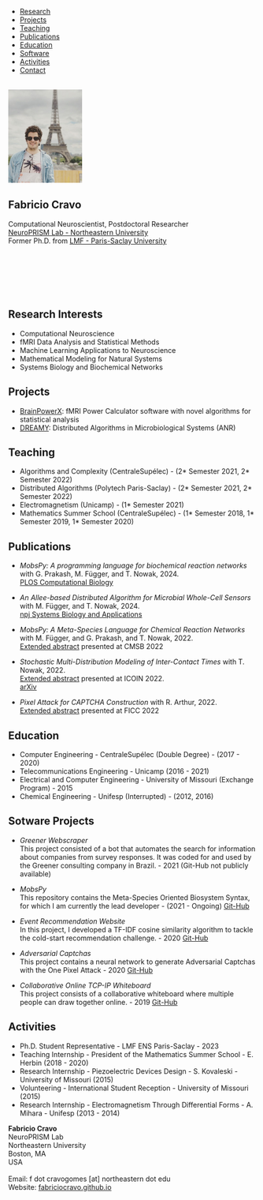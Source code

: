 <html xmlns="http://www.w3.org/1999/xhtml" lang xml:lang>
<head>
<title>Fabricio Cravo</title>
  <link rel="stylesheet" href="style.css">
</head>
<body>


<nav class="navbar navbar-inverse navbar-fixed-top" role="navigation">
<div class="container">
<!-- Brand and toggle get grouped for better mobile display -->
<div class="navbar-header">
</div>
<!-- Collect the nav links, forms, and other content for toggling -->
<div id="bs-example-navbar-collapse-1" class="collapse navbar-collapse">
<ul class="nav_navbar-nav">
<li class="nav_list">
<a href="#research">Research</a>
</li>
<li class="nav_list">
<a href="#pro">Projects</a>
</li>
<li class="nav_list">
<a href="#teach">Teaching</a>
</li>
<li class="nav_list">
<a href="#pub">Publications</a>
</li>
  <li class="nav_list">
<a href="#edu">Education</a>
</li>
    <li class="nav_list">
<a href="#soft">Software</a>
</li>
      <li class="nav_list">
<a href="#act">Activities</a>
</li>
<li class="nav_list">
<a href="#contact">Contact</a>
</li>
</ul>
</div>
<!-- /.navbar-collapse -->
</div>
<!-- /.container -->
</nav>

<div id="gallery-text">
<div class="gallery-text">
<p><br>
<img src="portrait.png" width="150"></p>
</div>
<section class="gallery-text">
<h1>Fabricio Cravo</h1>
<p>Computational Neuroscientist, Postdoctoral Researcher<br>
<a href="https://neuroprism.northeastern.edu/">NeuroPRISM Lab - Northeastern University</a><br>
Former Ph.D. from <a href="https://lmf.cnrs.fr/Annuaire">LMF - Paris-Saclay University</a></p>
  <br>
   <br>
  <br>
  <br>
  <br>
</section>
</div>

<h2 id="research">Research Interests</h2>
<ul>
  <li>Computational Neuroscience</li>
  <li>fMRI Data Analysis and Statistical Methods</li>
  <li>Machine Learning Applications to Neuroscience</li>
  <li>Mathematical Modeling for Natural Systems</li>
  <li>Systems Biology and Biochemical Networks</li>
</ul>

<h2 id="pro">Projects</h2>
<ul>
    <li><a href="https://github.com/neuroprismlab/Power_Calculator">BrainPowerX</a>: fMRI Power Calculator software with novel algorithms for statistical analysis</li>
    <li><a href="https://dreamy.run/">DREAMY</a>: Distributed Algorithms in Microbiological Systems (ANR)</li>
</ul>

<h2 id="teach">Teaching</h2>
<ul>
  <li>Algorithms and Complexity (CentraleSupélec) - (2* Semester 2021, 2* Semester 2022) </li>
  <li>Distributed Algorithms (Polytech Paris-Saclay) - (2* Semester 2021, 2* Semester 2022) </li>
  <li>Electromagnetism (Unicamp) - (1* Semester 2021) </li>
  <li>Mathematics Summer School (CentraleSupélec) - (1* Semester 2018, 1* Semester 2019, 1* Semester 2020) </li>
</ul>

<h2 id="pub">Publications</h2>
<ul>
  <li><p><em>MobsPy: A programming language for biochemical reaction networks</em> with G. Prakash, M. Függer, and T. Nowak, 2024.<br>
  <a href="https://doi.org/10.1371/journal.pcbi.1013024">PLOS Computational Biology</a></p></li>

  <li><p><em>An Allee-based Distributed Algorithm for Microbial Whole-Cell Sensors</em> with M. Függer, and T. Nowak, 2024.<br>
  <a href="https://www.nature.com/articles/s41540-024-00363-3">npj Systems Biology and Applications</a></p></li>

  <li><p><em>MobsPy: A Meta-Species Language for Chemical Reaction Networks</em> with M. Függer, and G. Prakash, and T. Nowak, 2022.<br>
  <a href="https://doi.org/10.1007/978-3-031-15034-0_14">Extended abstract</a> presented at CMSB 2022</p></li>

  <li><p><em>Stochastic Multi-Distribution Modeling of Inter-Contact Times</em> with T. Nowak, 2022.<br>
  <a href="https://doi.org/10.1109/ICOIN53446.2022.9687207">Extended abstract</a> presented at ICOIN 2022.<br>
  <a href="https://arxiv.org/abs/2104.07298v1">arXiv</a></p></li>

  <li><p><em>Pixel Attack for CAPTCHA Construction</em> with R. Arthur, 2022.<br>
  <a href="https://link.springer.com/chapter/10.1007/978-3-030-98015-3_50">Extended abstract</a> presented at FICC 2022</p></li>
</ul>

<h2 id="edu">Education</h2>
<ul>
  <li>Computer Engineering - CentraleSupélec (Double Degree) - (2017 - 2020) </li>
  <li>Telecommunications Engineering - Unicamp (2016 - 2021) </li>
  <li>Electrical and Computer Engineering - University of Missouri (Exchange Program) - 2015</li>
  <li>Chemical Engineering - Unifesp (Interrupted) - (2012, 2016)</li>
</ul>

<h2 id="soft">Sotware Projects</h2>

<ul>
  <li><p><em>Greener Webscraper</em><br>
    This project consisted of a bot that automates the search for information about companies from survey responses. It was coded for and used by the Greener consulting company      in Brazil.
    - 2021 (Git-Hub not publicly available)</p></li>
  
  <li><p><em>MobsPy</em><br>
    This repository contains the Meta-Species Oriented Biosystem Syntax, for which I am currently the lead developer
    - (2021 - Ongoing)
  <a href="https://github.com/ROBACON/mobspy">Git-Hub</a></p></li>

  <li><p><em>Event Recommendation Website</em><br>
    In this project, I developed a TF-IDF cosine similarity algorithm to tackle
    the cold-start recommendation challenge.
    - 2020
  <a href="https://github.com/CHUht/Hangout_Recommendations_Front_End">Git-Hub</a></p></li>

  <li><p><em>Adversarial Captchas</em><br>
    This project contains a neural network to generate Adversarial Captchas with the One Pixel Attack
    - 2020
  <a href="https://github.com/fabriciocravo/MNIST_Adversarial_Captchas">Git-Hub</a></p></li>

  <li><p><em>Collaborative Online TCP-IP Whiteboard</em><br>
    This project consists of a collaborative whiteboard where multiple people can draw together online.
    - 2019
  <a href="https://github.com/fabriciocravo/Whiteboard">Git-Hub</a></p></li>
</ul>



<h2 id="act">Activities</h2>

<ul>
  <li>Ph.D. Student Representative - LMF ENS Paris-Saclay -  2023 </li>
  <li>Teaching Internship - President of the Mathematics Summer School - E. Herbin (2018 - 2020) </li>
  <li>Research Internship - Piezoelectric Devices Design - S. Kovaleski - University of Missouri (2015) </li>
  <li>Volunteering - International Student Reception - University of Missouri (2015) </li>
  <li>Research Internship - Electromagnetism Through Differential Forms - A. Mihara - Unifesp (2013 - 2014)</li>
</ul>

<p><strong>Fabricio Cravo</strong><br>
NeuroPRISM Lab<br>
Northeastern University<br>
Boston, MA<br>
USA<br>
<br>
Email: <a>f dot cravogomes [at] northeastern dot edu</a><br>
Website: <a href="https://fabriciocravo.github.io">fabriciocravo.github.io</a><br>
</p>
